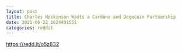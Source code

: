 ```yaml
--- 
layout: post 
title: Charles Hoskinson Wants a Cardano and Dogecoin Partnership 
date: 2021-06-22 1624401551 
categories: reddit 
--- 
```

https://redd.it/o5z832